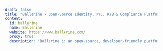 ```yaml
---
draft: false
title: "Ballerine - Open-Source Identity, KYC, KYB & Compliance Platform for Fintechs"
content:
  id: ballerine
  name: Ballerine
  website: https://www.ballerine.com/
  proxy: true
  description: "Ballerine is an open-source, developer-friendly platform for KYC, KYB, onboarding, and risk management—trusted by fintechs, banks, and global platforms."
---
```

